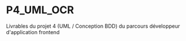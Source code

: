 # P4_UML_OCR
Livrables du projet 4 (UML / Conception BDD) du parcours développeur d'application frontend
